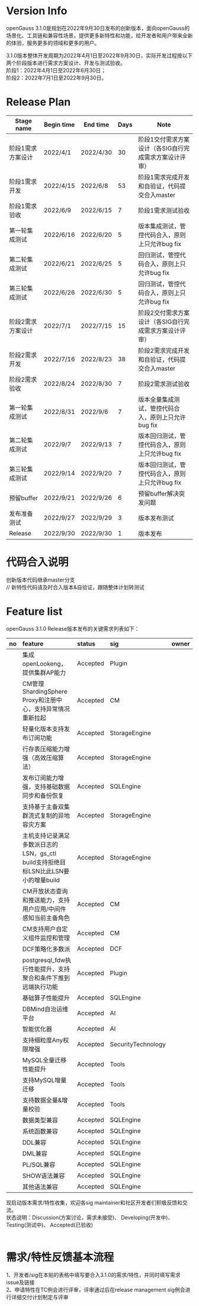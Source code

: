 # Version Info
openGauss 3.1.0是规划在2022年9月30日发布的创新版本，面向openGauss的场景化、工具链和兼容性场景，提供更多新特性和功能，给开发者和用户带来全新的体验，服务更多的领域和更多的用户。<br>

3.1.0版本整体开发周期为2022年4月1日至2022年9月30日，实际开发过程按以下两个阶段版本进行需求方案设计、开发与测试验收。<br>
阶段1：2022年4月1日至2022年6月30日； <br>
阶段2：2022年7月1日至2022年9月30日。 <br>

# Release Plan


|Stage  name             | Begin time  | End time   | Days | Note                                      |
| ---------------------- | ----------- | ---------- | ---- | ----------------------------------------------------------|
| 阶段1需求方案设计        | 2022/4/1  | 2022/4/30  | 30   | 阶段1交付需求方案设计（各SIG自行完成需求方案设计评审）   |
| 阶段1需求开发           | 2022/4/15  | 2022/6/8  | 53   | 阶段1需求完成开发和自验证，代码提交合入master    |
| 阶段1需求验收           | 2022/6/9  | 2022/6/15  | 7    | 阶段1需求测试验收    |
| 第一轮集成测试          | 2022/6/16 | 2022/6/20  | 5    | 版本集成测试，管控代码合入，原则上只允许bug fix                         |
| 第二轮集成测试          | 2022/6/21 | 2022/6/25  | 5    | 回归测试，管控代码合入，原则上只允许bug fix                            |
| 第三轮集成测试          | 2022/6/26 | 2022/6/30  | 5    | 回归测试，管控代码合入，原则上只允许bug fix                          |
| 阶段2需求方案设计       | 2022/7/1  | 2022/7/15  | 15   | 阶段2交付需求方案设计（各SIG自行完成需求方案设计评审）  |
| 阶段2需求开发           | 2022/7/16  | 2022/8/23 | 38   | 阶段2需求完成开发和自验证，代码提交合入master    |
| 阶段2需求验收           | 2022/8/24  | 2022/8/30 | 7    | 阶段2需求测试验收    |
| 第一轮集成测试          | 2022/8/31 | 2022/9/6   | 7    | 版本全量集成测试，管控代码合入，原则上只允许bug fix                   |
| 第二轮集成测试          | 2022/9/7 | 2022/9/13   | 7    | 版本回归测试，管控代码合入，原则上只允许bug fix                        |
| 第三轮集成测试          | 2022/9/14 | 2022/9/20  | 7    | 版本回归测试，管控代码合入，原则上只允许bug fix    |
| 预留buffer             | 2022/9/21  | 2022/9/26   | 6    |预留buffer解决突发问题       |
| 发布准备测试           | 2022/9/27  | 2022/9/29   | 3     | 版本发布测试        |
| Release               | 2022/9/30 | 2022/9/30   | 1    | 版本发布                                         |


# 代码合入说明
创新版本代码继承master分支 <br>
// 新特性代码请及时合入版本&自验证，跟随整体计划转测试


# Feature list
openGauss 3.1.0 Release版本发布的关键需求列表如下： <br>

|no|feature|status|sig|owner|
|:------|:-------|:-------|:-------|:-------|
|      |集成openLookeng，提供集群AP能力   |Accepted| Plugin       |        |
|      |CM管理ShardingSphere Proxy和注册中心，支持异常情况重新拉起 |Accepted| CM       |        |
|      |轻量化版本支持发布订阅功能   |Accepted| StorageEngine| |
|      |行存表压缩能力增强（高效压缩算法） |Accepted|    StorageEngine    |        |
|      |发布订阅能力增强，支持基础数据同步和备份恢复  |Accepted| SQLEngine       |        |
|      |支持基于主备双集群流式复制的异地容灾方案    |Accepted| StorageEngine|        |
|      |主机支持记录满足多数派日志的LSN，gs_ctl build支持拒绝目标LSN比此LSN要小的增量build    |Accepted|StorageEngine|        |
|      |CM开放状态查询和推送能力，支持用户应用/中间件感知当前主备角色    |Accepted|CM       |        |
|      |CM支持用户自定义组件监控和管理    |Accepted|CM       |        |
|      |DCF策略化多数派   |Accepted|DCF    |        |
|      |postgresql_fdw执行性能提升，支持聚合和条件下推到远端执行功能   |Accepted|Plugin   |        |
|      |基础算子性能提升  |Accepted|SQLEngine  |        |
|      |DBMind自治运维平台  |Accepted|AI  |        |
|      |智能优化器  |Accepted|AI  |        |
|      |支持细粒度Any权限增强 |Accepted|SecurityTechnology  |        |
|      |MySQL全量迁移性能提升 |Accepted|Tools  |        |
|      |支持MySQL增量迁移 |Accepted|Tools  |        |
|      |支持数据全量&增量校验 |Accepted|Tools  |        |
|      |数据类型兼容 |Accepted|SQLEngine  |        |
|      |系统函数兼容 |Accepted|SQLEngine  |        |
|      |DDL兼容 |Accepted|SQLEngine  |        |
|      |DML兼容 |Accepted|SQLEngine  |        |
|      |PL/SQL兼容 |Accepted|SQLEngine  |        |
|      |SHOW语法兼容|Accepted|SQLEngine  |        |
|      |其他语法兼容|Accepted|SQLEngine  |        |


现启动版本需求/特性收集，欢迎各sig maintainer和社区开发者们积极反馈和交流。<br>
状态说明：Discussion(方案讨论，需求未接受)、 Developing(开发中)、 Testing(测试中)、 Accepted(已验收) <br>
<br>

# 需求/特性反馈基本流程 <br />
1、开发者/sig在本贴的表格中填写要合入3.1.0的需求/特性，并同时填写需求issue及链接     <br>
2、申请特性在TC例会进行评审，评审通过后在release management sig例会进行详细交付计划制定与评审
<br><br>
